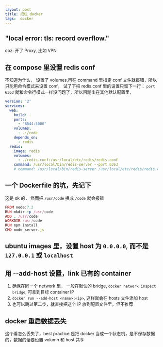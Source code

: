 ```yaml
---
layout: post
title: 把玩 docker 
tags:  docker
---
```


## "local error: tls: record overflow."

coz: 开了 Proxy, 比如 VPN

## 在 compose 里设置 redis conf

不知道为什么， 设置了 volumes,再在 command 里指定 conf 文件就报错，所以只能用命令模式来设置 conf， 试了下把 redis.conf 里的设置只留下一行： `port 6363` 就和命令行模式一样没问题了，所以问题出在其他默认配置里，


```yml
version: '2'
services:
  web:
    build: .
    ports:
      - "8544:5000"
    volumes:
      - .:/code
    depends_on:
      - redis
  redis:
    image: redis
    volumes:
      - ./redis.conf:/usr/local/etc/redis/redis.conf
    command: /usr/local/bin/redis-server --port 6363
    # command: /usr/local/bin/redis-server /usr/local/etc/redis/redis.conf
```

## 一个 Dockerfile 的坑，先记下

这是 ok 的， 然而把 `/usr/code` 换成 `/code` 就会报错

```rb
FROM node:7.2
RUN mkdir -p /usr/code
ADD . /usr/code
WORKDIR /usr/code
RUN npm install
CMD node server.js
```

## ubuntu images 里，设置 host 为 `0.0.0.0`, 而不是 `127.0.0.1` 或 `localhost`

## 用 --add-host 设置，link 已有的 container

1. 确保在同一个 network 里， 一般在默认的 bridge, `docker network inspect bridge`, 可拿到目标 container IP
2. `docker run --add-host <name>:<ip>`, 这样就会在 hosts 文件添加 host
3. 也可以跳过第二步，就直接把这个 IP 放到配置文件里，但不推荐

## docker 重启数据丢失

这个看怎么丢失了，best practice 是把 docker 当成一个状态机，是不保存数据的，数据的话要设置 volumn 和 host 共享